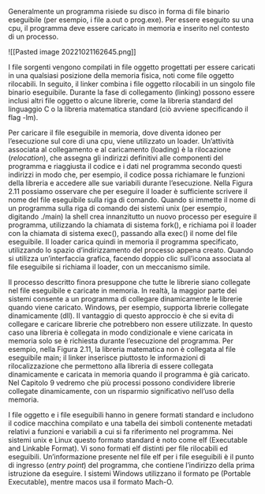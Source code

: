 Generalmente un programma risiede su disco in forma di file binario eseguibile (per esempio, i file a.out o prog.exe). Per essere eseguito su una cpu, il programma deve essere caricato in memoria e inserito nel contesto di un processo.

![[Pasted image 20221021162645.png]]

I file sorgenti vengono compilati in file oggetto progettati per essere caricati in una qualsiasi posizione della memoria fisica, noti come file oggetto rilocabili. In seguito, il linker combina i file oggetto rilocabili in un singolo file binario eseguibile. Durante la fase di collegamento (linking) possono essere inclusi altri file oggetto o alcune librerie, come la libreria standard del linguaggio C o la libreria matematica standard (ciò avviene specificando il flag -lm).

Per caricare il file eseguibile in memoria, dove diventa idoneo per l’esecuzione sul core di una cpu, viene utilizzato un loader. Un’attività associata al collegamento e al caricamento (loading) è la rilocazione (_relocation_), che assegna gli indirizzi definitivi alle componenti del programma e riaggiusta il codice e i dati nel programma secondo questi indirizzi in modo che, per esempio, il codice possa richiamare le funzioni della libreria e accedere alle sue variabili durante l’esecuzione. Nella Figura 2.11 possiamo osservare che per eseguire il loader è sufficiente scrivere il nome del file eseguibile sulla riga di comando. Quando si immette il nome di un programma sulla riga di comando dei sistemi unix (per esempio, digitando ./main) la shell crea innanzitutto un nuovo processo per eseguire il programma, utilizzando la chiamata di sistema fork(), e richiama poi il loader con la chiamata di sistema exec(), passando alla exec() il nome del file eseguibile. Il loader carica quindi in memoria il programma specificato, utilizzando lo spazio d’indirizzamento del processo appena creato. Quando si utilizza un’interfaccia grafica, facendo doppio clic sull’icona associata al file eseguibile si richiama il loader, con un meccanismo simile.

Il processo descritto finora presuppone che tutte le librerie siano collegate nel file eseguibile e caricate in memoria. In realtà, la maggior parte dei sistemi consente a un programma di collegare dinamicamente le librerie quando viene caricato. Windows, per esempio, supporta librerie collegate dinamicamente (dll). Il vantaggio di questo approccio è che si evita di collegare e caricare librerie che potrebbero non essere utilizzate. In questo caso una libreria è collegata in modo condizionale e viene caricata in memoria solo se è richiesta durante l’esecuzione del programma. Per esempio, nella Figura 2.11, la libreria matematica non è collegata al file eseguibile main; il linker inserisce piuttosto le informazioni di rilocalizzazione che permettono alla libreria di essere collegata dinamicamente e caricata in memoria quando il programma è già caricato. Nel Capitolo 9 vedremo che più processi possono condividere librerie collegate dinamicamente, con un risparmio significativo nell’uso della memoria.

I file oggetto e i file eseguibili hanno in genere formati standard e includono il codice macchina compilato e una tabella dei simboli contenente metadati relativi a funzioni e variabili a cui si fa riferimento nel programma. Nei sistemi unix e Linux questo formato standard è noto come elf (Executable and Linkable Format). Vi sono formati elf distinti per file rilocabili ed eseguibili. Un’informazione presente nel file elf per i file eseguibili è il punto di ingresso (_entry point_) del programma, che contiene l’indirizzo della prima istruzione da eseguire. I sistemi Windows utilizzano il formato pe (Portable Executable), mentre macos usa il formato Mach-O.